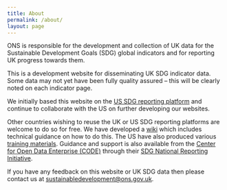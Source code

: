 ```yaml
---
title: About
permalink: /about/
layout: page
---
```


ONS is responsible for the development and collection of UK data for the Sustainable Development Goals (SDG) global indicators and for reporting UK progress towards them.

This is a development website for disseminating UK SDG indicator data. Some data may not yet have been fully quality assured – this will be clearly noted on each indicator page.

We initially based this website on the [US SDG reporting platform](https://gsa.github.io/sdg-indicators/) and continue to collaborate with the US on further developing our websites. 

Other countries wishing to reuse the UK or US SDG reporting platforms are welcome to do so for free. We have developed a [wiki](https://github.com/datasciencecampus/sdg-indicators/wiki/Development-installation-instructions) which includes technical guidance on how to do this. The US have also produced various [training materials](https://gsa.github.io/sdg-indicators/training/). Guidance and support is also available from the  [Center for Open Data Enterprise (CODE)](http://www.opendataenterprise.org/) through their [SDG National Reporting Initiative](https://www.sdgreporting.org/).

If you have any feedback on this website or UK SDG data then please contact us at <a href="mailto:sustainabledevelopment@ons.gov.uk">sustainabledevelopment@ons.gov.uk</a>.
